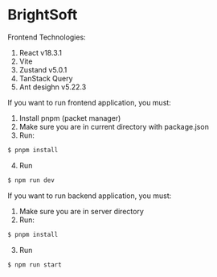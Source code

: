 # BrightSoft

Frontend Technologies:
1) React v18.3.1
2) Vite 
3) Zustand v5.0.1
4) TanStack Query
5) Ant desighn v5.22.3

If you want to run frontend application, you must:
1) Install pnpm (packet manager)
2) Make sure you are in current directory with package.json
3) Run:
```bash
$ pnpm install
```
4) Run
```bash
$ npm run dev
```

If you want to run backend application, you must:
1) Make sure you are in server directory
2) Run:
```bash
$ pnpm install
```
3) Run
```bash
$ npm run start
```
